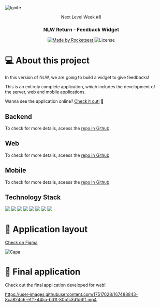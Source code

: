 <img alt="Ignite" src="https://user-images.githubusercontent.com/17517028/167471059-c80ba610-7107-496d-a3f4-c2280983551a.png" />

<p align="center">Next Level Week #8</p>

<h3 align="center">
  NLW Return - Feedback Widget
</h3>

<p align="center">
  <a href="https://rocketseat.com.br">
    <img alt="Made by Rocketseat" src="https://img.shields.io/badge/made%20by-Rocketseat-%2304D361">
  </a>

  <img alt="License" src="https://img.shields.io/badge/license-MIT-%2304D361">
</p>

# 💻 About this project

In this version of NLW, we are going to build a widget to give feedbacks!

This is an entirely complete application, which includes the development of the server, web and mobile applications.

Wanna see the application online? [Check it out!](https://nlw-return-web-impulse.vercel.app/) 🚀

## Backend

To check for more details, aceess the [repo in Github](https://github.com/mbagatini/nlw-return-server)

## Web

To check for more details, aceess the [repo in Github](https://github.com/mbagatini/nlw-return-web)

## Mobile

To check for more details, aceess the [repo in Github](https://github.com/mbagatini/nlw-return-mobile)

## Technology Stack

<p align="left">
  <img src="https://img.shields.io/badge/TypeScript-007ACC?style=for-the-badge&logo=typescript&logoColor=white" />
  <img src="https://img.shields.io/badge/Node.js-339933?style=for-the-badge&logo=nodedotjs&logoColor=white" />
  <img src="https://img.shields.io/badge/Prisma-3982CE?style=for-the-badge&logo=Prisma&logoColor=white" />
  <img src="https://img.shields.io/badge/React-20232A?style=for-the-badge&logo=react&logoColor=61DAFB" />
  <img src="https://img.shields.io/badge/Vite-B73BFE?style=for-the-badge&logo=vite&logoColor=FFD62E" />
  <img src="https://img.shields.io/badge/Tailwind_CSS-38B2AC?style=for-the-badge&logo=tailwind-css&logoColor=white" />
  <img src="https://img.shields.io/badge/React_Native-20232A?style=for-the-badge&logo=react&logoColor=61DAFB" />
  <img src="https://img.shields.io/badge/Expo-1B1F23?style=for-the-badge&logo=expo&logoColor=white" />
 </p>

# 🎨 Application layout

[Check on Figma](https://www.figma.com/file/p7DCgsMWVaywbGqMvo2ISF/Feedback-Widget-(Community)?node-id=100%3A2114)

![Capa](https://user-images.githubusercontent.com/17517028/167477331-beccecac-2855-4549-96ea-8fc3c992f769.png)


# 🎁 Final application

Check out the final application developed for web!

https://user-images.githubusercontent.com/17517028/167488843-8ca824c6-e1f1-445a-bd1f-80bfc3d1d6f1.mp4

